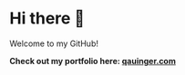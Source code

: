 # Hi there 👋 

Welcome to my GitHub!

**Check out my portfolio here: [qauinger.com](https://qauinger.com)**
